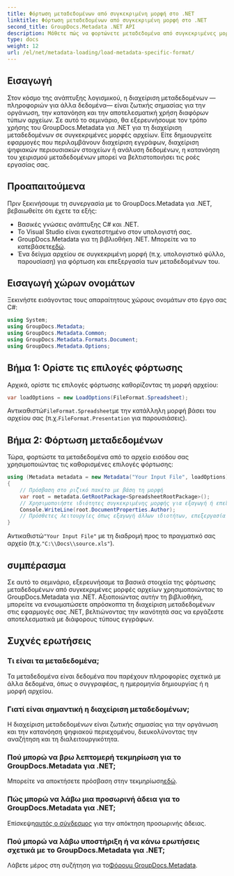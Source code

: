 ```yaml
---
title: Φόρτωση μεταδεδομένων από συγκεκριμένη μορφή στο .NET
linktitle: Φόρτωση μεταδεδομένων από συγκεκριμένη μορφή στο .NET
second_title: GroupDocs.Metadata .NET API
description: Μάθετε πώς να φορτώνετε μεταδεδομένα από συγκεκριμένες μορφές αρχείων χρησιμοποιώντας το GroupDocs.Metadata για .NET σε αυτό το περιεκτικό σεμινάριο.
type: docs
weight: 12
url: /el/net/metadata-loading/load-metadata-specific-format/
---
```

## Εισαγωγή
Στον κόσμο της ανάπτυξης λογισμικού, η διαχείριση μεταδεδομένων —πληροφοριών για άλλα δεδομένα— είναι ζωτικής σημασίας για την οργάνωση, την κατανόηση και την αποτελεσματική χρήση διαφόρων τύπων αρχείων. Σε αυτό το σεμινάριο, θα εξερευνήσουμε τον τρόπο χρήσης του GroupDocs.Metadata για .NET για τη διαχείριση μεταδεδομένων σε συγκεκριμένες μορφές αρχείων. Είτε δημιουργείτε εφαρμογές που περιλαμβάνουν διαχείριση εγγράφων, διαχείριση ψηφιακών περιουσιακών στοιχείων ή ανάλυση δεδομένων, η κατανόηση του χειρισμού μεταδεδομένων μπορεί να βελτιστοποιήσει τις ροές εργασίας σας.
## Προαπαιτούμενα
Πριν ξεκινήσουμε τη συνεργασία με το GroupDocs.Metadata για .NET, βεβαιωθείτε ότι έχετε τα εξής:
- Βασικές γνώσεις ανάπτυξης C# και .NET.
- Το Visual Studio είναι εγκατεστημένο στον υπολογιστή σας.
-  GroupDocs.Metadata για τη βιβλιοθήκη .NET. Μπορείτε να το κατεβάσετε[εδώ](https://releases.groupdocs.com/metadata/net/).
- Ένα δείγμα αρχείου σε συγκεκριμένη μορφή (π.χ. υπολογιστικό φύλλο, παρουσίαση) για φόρτωση και επεξεργασία των μεταδεδομένων του.

## Εισαγωγή χώρων ονομάτων
Ξεκινήστε εισάγοντας τους απαραίτητους χώρους ονομάτων στο έργο σας C#:
```csharp
using System;
using GroupDocs.Metadata;
using GroupDocs.Metadata.Common;
using GroupDocs.Metadata.Formats.Document;
using GroupDocs.Metadata.Options;
```

## Βήμα 1: Ορίστε τις επιλογές φόρτωσης
Αρχικά, ορίστε τις επιλογές φόρτωσης καθορίζοντας τη μορφή αρχείου:
```csharp
var loadOptions = new LoadOptions(FileFormat.Spreadsheet);
```
 Αντικαθιστώ`FileFormat.Spreadsheet`με την κατάλληλη μορφή βάσει του αρχείου σας (π.χ.`FileFormat.Presentation` για παρουσιάσεις).
## Βήμα 2: Φόρτωση μεταδεδομένων
Τώρα, φορτώστε τα μεταδεδομένα από το αρχείο εισόδου σας χρησιμοποιώντας τις καθορισμένες επιλογές φόρτωσης:
```csharp
using (Metadata metadata = new Metadata("Your Input File", loadOptions))
{
    // Πρόσβαση στο ριζικό πακέτο με βάση τη μορφή
    var root = metadata.GetRootPackage<SpreadsheetRootPackage>();
    // Χρησιμοποιήστε ιδιότητες συγκεκριμένης μορφής για εξαγωγή ή επεξεργασία μεταδεδομένων
    Console.WriteLine(root.DocumentProperties.Author);
    // Πρόσθετες λειτουργίες όπως εξαγωγή άλλων ιδιοτήτων, επεξεργασία μεταδεδομένων κ.λπ.
}
```
 Αντικαθιστώ`"Your Input File"` με τη διαδρομή προς το πραγματικό σας αρχείο (π.χ.`"C:\\Docs\\source.xls"`).

## συμπέρασμα
Σε αυτό το σεμινάριο, εξερευνήσαμε τα βασικά στοιχεία της φόρτωσης μεταδεδομένων από συγκεκριμένες μορφές αρχείων χρησιμοποιώντας το GroupDocs.Metadata για .NET. Αξιοποιώντας αυτήν τη βιβλιοθήκη, μπορείτε να ενσωματώσετε απρόσκοπτα τη διαχείριση μεταδεδομένων στις εφαρμογές σας .NET, βελτιώνοντας την ικανότητά σας να εργάζεστε αποτελεσματικά με διάφορους τύπους εγγράφων.

## Συχνές ερωτήσεις
### Τι είναι τα μεταδεδομένα;
Τα μεταδεδομένα είναι δεδομένα που παρέχουν πληροφορίες σχετικά με άλλα δεδομένα, όπως ο συγγραφέας, η ημερομηνία δημιουργίας ή η μορφή αρχείου.
### Γιατί είναι σημαντική η διαχείριση μεταδεδομένων;
Η διαχείριση μεταδεδομένων είναι ζωτικής σημασίας για την οργάνωση και την κατανόηση ψηφιακού περιεχομένου, διευκολύνοντας την αναζήτηση και τη διαλειτουργικότητα.
### Πού μπορώ να βρω λεπτομερή τεκμηρίωση για το GroupDocs.Metadata για .NET;
 Μπορείτε να αποκτήσετε πρόσβαση στην τεκμηρίωση[εδώ](https://reference.groupdocs.com/metadata/net/).
### Πώς μπορώ να λάβω μια προσωρινή άδεια για το GroupDocs.Metadata για .NET;
 Επίσκεψη[αυτός ο σύνδεσμος](https://purchase.groupdocs.com/temporary-license/) για την απόκτηση προσωρινής άδειας.
### Πού μπορώ να λάβω υποστήριξη ή να κάνω ερωτήσεις σχετικά με το GroupDocs.Metadata για .NET;
 Λάβετε μέρος στη συζήτηση για το[Φόρουμ GroupDocs.Metadata](https://forum.groupdocs.com/c/metadata/14).